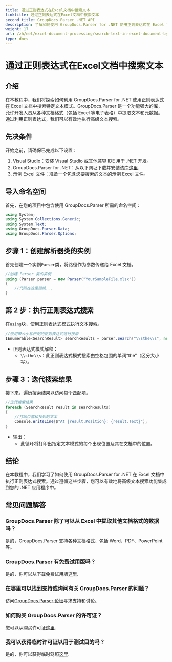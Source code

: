 ```yaml
---
title: 通过正则表达式在Excel文档中搜索文本
linktitle: 通过正则表达式在Excel文档中搜索文本
second_title: GroupDocs.Parser .NET API
description: 了解如何使用 GroupDocs.Parser for .NET 使用正则表达式在 Excel 文档中搜索文本。高效执行高级文本搜索。
weight: 17
url: /zh/net/excel-document-processing/search-text-in-excel-document-by-regular-expression/
type: docs
---
```

# 通过正则表达式在Excel文档中搜索文本

## 介绍
在本教程中，我们将探索如何利用 GroupDocs.Parser for .NET 使用正则表达式在 Excel 文档中搜索特定文本模式。GroupDocs.Parser 是一个功能强大的库，允许开发人员从各种文档格式（包括 Excel 等电子表格）中提取文本和元数据。通过利用正则表达式，我们可以有效地执行高级文本搜索。
## 先决条件
开始之前，请确保已完成以下设置：
1. Visual Studio：安装 Visual Studio 或其他兼容 IDE 用于 .NET 开发。
2.  GroupDocs.Parser for .NET：从以下网址下载并安装该库[这里](https://releases.groupdocs.com/parser/net/).
3. 示例 Excel 文件：准备一个包含您要搜索的文本的示例 Excel 文件。

## 导入命名空间
首先，在您的项目中包含使用 GroupDocs.Parser 所需的命名空间：
```csharp
using System;
using System.Collections.Generic;
using System.Text;
using GroupDocs.Parser.Data;
using GroupDocs.Parser.Options;
```
## 步骤 1：创建解析器类的实例
首先创建一个实例`Parser`类，将路径作为参数传递给 Excel 文档。
```csharp
//创建 Parser 类的实例
using (Parser parser = new Parser("YourSampleFile.xlsx"))
{
    //代码在这里继续...
}
```
## 第 2 步：执行正则表达式搜索
在`using`块，使用正则表达式模式执行文本搜索。
```csharp
//使用带大小写匹配的正则表达式进行搜索
IEnumerable<SearchResult> searchResults = parser.Search("\\sthe\\s", new SearchOptions(true, false, true));
```
- 正则表达式模式解释：
  - `\\sthe\\s`：此正则表达式模式搜索由空格包围的单词“the”（区分大小写）。
## 步骤 3：迭代搜索结果
接下来，遍历搜索结果以访问每个匹配项。
```csharp
//迭代搜索结果
foreach (SearchResult result in searchResults)
{
    //打印位置和找到的文本
    Console.WriteLine($"At {result.Position}: {result.Text}");
}
```
- 输出：
  - 此循环将打印出指定文本模式的每个出现位置及其在文档中的位置。

## 结论
在本教程中，我们学习了如何使用 GroupDocs.Parser for .NET 在 Excel 文档中执行正则表达式搜索。通过遵循这些步骤，您可以有效地将高级文本搜索功能集成到您的 .NET 应用程序中。

## 常见问题解答
### GroupDocs.Parser 除了可以从 Excel 中提取其他文档格式的数据吗？
是的，GroupDocs.Parser 支持各种文档格式，包括 Word、PDF、PowerPoint 等。
### GroupDocs.Parser 有免费试用版吗？
是的，你可以从下载免费试用版[这里](https://releases.groupdocs.com/).
### 在哪里可以找到支持或询问有关 GroupDocs.Parser 的问题？
访问[GroupDocs.Parser 论坛](https://forum.groupdocs.com/c/parser/17)寻求支持和讨论。
### 如何购买 GroupDocs.Parser 的许可证？
您可以从购买许可证[这里](https://purchase.groupdocs.com/buy).
### 我可以获得临时许可证以用于测试目的吗？
是的，你可以获得临时驾照[这里](https://purchase.groupdocs.com/temporary-license/).